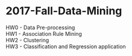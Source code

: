 # 2017-Fall-Data-Mining
HW0 - Data Pre-processing</br>
HW1 - Association Rule Mining<br>
HW2 - Clustering <br>
HW3 - Classification and Regression application
